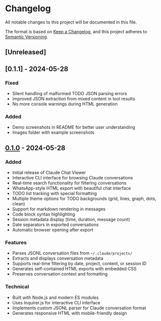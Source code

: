 # Changelog

All notable changes to this project will be documented in this file.

The format is based on [Keep a Changelog](https://keepachangelog.com/en/1.0.0/),
and this project adheres to [Semantic Versioning](https://semver.org/spec/v2.0.0.html).

## [Unreleased]

## [0.1.1] - 2024-05-28

### Fixed
- Silent handling of malformed TODO JSON parsing errors
- Improved JSON extraction from mixed content in tool results
- No more console warnings during HTML generation

### Added
- Demo screenshots in README for better user understanding
- Images folder with example screenshots

## [0.1.0] - 2024-05-28

### Added
- Initial release of Claude Chat Viewer
- Interactive CLI interface for browsing Claude conversations
- Real-time search functionality for filtering conversations
- WhatsApp-style HTML export with beautiful chat interface
- TODO list tracking with special formatting
- Multiple theme options for TODO backgrounds (grid, lines, graph, dots, clean)
- Support for markdown rendering in messages
- Code block syntax highlighting
- Session metadata display (time, duration, message count)
- Date separators in exported conversations
- Automatic browser opening after export

### Features
- Parses JSONL conversation files from `~/.claude/projects/`
- Extracts and displays conversation metadata
- Supports real-time filtering by date, project, content, or session ID
- Generates self-contained HTML exports with embedded CSS
- Preserves conversation context and formatting

### Technical
- Built with Node.js and modern ES modules
- Uses Inquirer.js for interactive CLI interface
- Implements custom JSONL parser for Claude conversation format
- Generates responsive HTML with mobile-friendly design

[0.1.0]: https://github.com/yourusername/claude-chat-viewer/releases/tag/v0.1.0